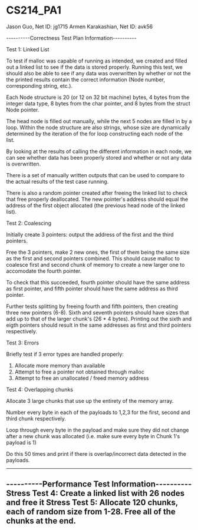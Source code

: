 # CS214_PA1

Jason Guo, Net ID: jg1715
Armen Karakashian, Net ID: avk56

----------Correctness Test Plan Information----------

Test 1: Linked List  

To test if malloc was capable of running as intended, we created and filled  out a linked list to see if the data is stored properly.  Running this test, we should also be able to see if any data was overwritten by whether or not the the printed results
contain the correct information (Node number, corresponding string, etc.).

Each Node structure is 20 (or 12 on 32 bit machine) bytes, 4 bytes from the integer data type, 8 bytes from the char pointer, and 8 bytes from the struct Node pointer.  

The head node is filled out manually, while the next 5 nodes are filled in by a loop. Within the node structure are also strings, whose size are dynamically determined by the iteration of the for loop constructing each node of the list.  

By looking at the results of calling the different information in each node, we can see whether data has been properly stored and whether or not any data is overwritten.  

There is a set of manually written outputs that can be used to compare to the actual results of the test case running.  

There is also a random pointer created after freeing the linked list to check that free properly deallocated.  The new pointer's address should equal the address of the first object allocated (the previous head node of the linked list).  

Test 2: Coalescing  

Initially create 3 pointers: output the address of the first and the third pointers.  

Free the 3 pointers, make 2 new ones, the first of them being the same size as the first and second pointers combined.  This should cause malloc to coalesce first and second chunk of memory to create a new larger one to accomodate the fourth pointer.  

To check that this succeeded, fourth pointer should have the same address as first pointer, and fifth pointer should have the same address as third pointer.  

Further tests splitting by freeing fourth and fifth pointers, then creating three new pointers (6-8).  Sixth and seventh pointers should have sizes that add up to that of the larger chunk's (26 * 4 bytes).  Printing out the sixth and eigth pointers should result in the same addresses as first and third pointers respectively.  

Test 3: Errors

Briefly test if 3 error types are handled properly:
1. Allocate more memory than available
2. Attempt to free a pointer not obtained through malloc
3. Attempt to free an unallocated / freed memory address

Test 4: Overlapping chunks

Allocate 3 large chunks that use up the entirety of the memory array.

Number every byte in each of the payloads to 1,2,3 for the first, second and third chunk respectively.

Loop through every byte in the payload and make sure they did not change after a new chunk was allocated (i.e. make sure every byte in Chunk 1's payload is 1)

Do this 50 times and print if there is overlap/incorrect data detected in the payloads.

------------------------------------------------  
----------Performance Test Information----------  
Stress Test 4: Create a linked list with 26 nodes and free it
Stress Test 5: Allocate 120 chunks, each of random size from 1-28.  Free all of the chunks at the end.  
------------------------------------------------